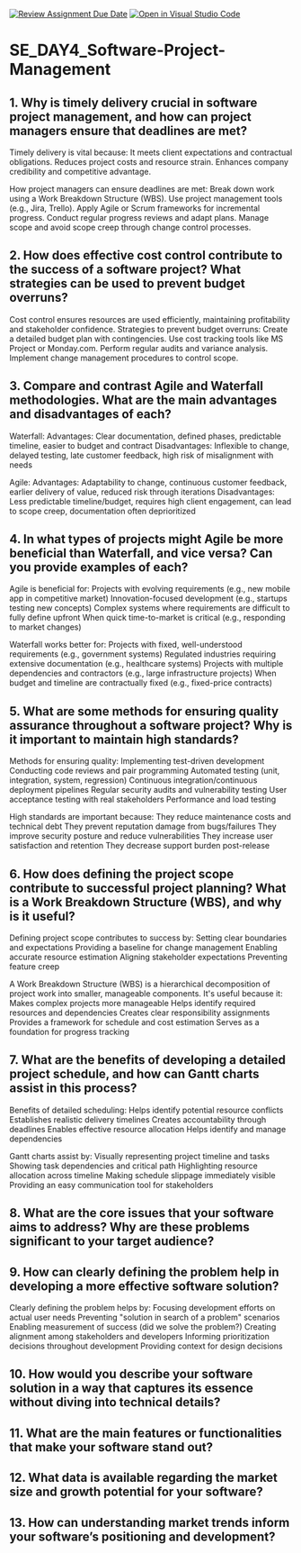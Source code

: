 [![Review Assignment Due Date](https://classroom.github.com/assets/deadline-readme-button-22041afd0340ce965d47ae6ef1cefeee28c7c493a6346c4f15d667ab976d596c.svg)](https://classroom.github.com/a/9pw6JKcu)
[![Open in Visual Studio Code](https://classroom.github.com/assets/open-in-vscode-2e0aaae1b6195c2367325f4f02e2d04e9abb55f0b24a779b69b11b9e10269abc.svg)](https://classroom.github.com/online_ide?assignment_repo_id=19201638&assignment_repo_type=AssignmentRepo)
# SE_DAY4_Software-Project-Management
## 1. Why is timely delivery crucial in software project management, and how can project managers ensure that deadlines are met?
Timely delivery is vital because:
It meets client expectations and contractual obligations.
Reduces project costs and resource strain.
Enhances company credibility and competitive advantage.

How project managers can ensure deadlines are met:
Break down work using a Work Breakdown Structure (WBS).
Use project management tools (e.g., Jira, Trello).
Apply Agile or Scrum frameworks for incremental progress.
Conduct regular progress reviews and adapt plans.
Manage scope and avoid scope creep through change control processes.
## 2. How does effective cost control contribute to the success of a software project? What strategies can be used to prevent budget overruns?
Cost control ensures resources are used efficiently, maintaining profitability and stakeholder confidence.
Strategies to prevent budget overruns:
Create a detailed budget plan with contingencies.
Use cost tracking tools like MS Project or Monday.com.
Perform regular audits and variance analysis.
Implement change management procedures to control scope.
## 3. Compare and contrast Agile and Waterfall methodologies. What are the main advantages and disadvantages of each?
Waterfall:
Advantages: Clear documentation, defined phases, predictable timeline, easier to budget and contract
Disadvantages: Inflexible to change, delayed testing, late customer feedback, high risk of misalignment with needs

Agile:
Advantages: Adaptability to change, continuous customer feedback, earlier delivery of value, reduced risk through iterations
Disadvantages: Less predictable timeline/budget, requires high client engagement, can lead to scope creep, documentation often deprioritized
## 4. In what types of projects might Agile be more beneficial than Waterfall, and vice versa? Can you provide examples of each?
Agile is beneficial for:
Projects with evolving requirements (e.g., new mobile app in competitive market)
Innovation-focused development (e.g., startups testing new concepts)
Complex systems where requirements are difficult to fully define upfront
When quick time-to-market is critical (e.g., responding to market changes)

Waterfall works better for:
Projects with fixed, well-understood requirements (e.g., government systems)
Regulated industries requiring extensive documentation (e.g., healthcare systems)
Projects with multiple dependencies and contractors (e.g., large infrastructure projects)
When budget and timeline are contractually fixed (e.g., fixed-price contracts)
## 5. What are some methods for ensuring quality assurance throughout a software project? Why is it important to maintain high standards?
Methods for ensuring quality:
Implementing test-driven development
Conducting code reviews and pair programming
Automated testing (unit, integration, system, regression)
Continuous integration/continuous deployment pipelines
Regular security audits and vulnerability testing
User acceptance testing with real stakeholders
Performance and load testing

High standards are important because:
They reduce maintenance costs and technical debt
They prevent reputation damage from bugs/failures
They improve security posture and reduce vulnerabilities
They increase user satisfaction and retention
They decrease support burden post-release
## 6. How does defining the project scope contribute to successful project planning? What is a Work Breakdown Structure (WBS), and why is it useful?
Defining project scope contributes to success by:
Setting clear boundaries and expectations
Providing a baseline for change management
Enabling accurate resource estimation
Aligning stakeholder expectations
Preventing feature creep

A Work Breakdown Structure (WBS) is a hierarchical decomposition of project work into smaller, manageable components. It's useful because it:
Makes complex projects more manageable
Helps identify required resources and dependencies
Creates clear responsibility assignments
Provides a framework for schedule and cost estimation
Serves as a foundation for progress tracking
## 7. What are the benefits of developing a detailed project schedule, and how can Gantt charts assist in this process?
Benefits of detailed scheduling:
Helps identify potential resource conflicts
Establishes realistic delivery timelines
Creates accountability through deadlines
Enables effective resource allocation
Helps identify and manage dependencies

Gantt charts assist by:
Visually representing project timeline and tasks
Showing task dependencies and critical path
Highlighting resource allocation across timeline
Making schedule slippage immediately visible
Providing an easy communication tool for stakeholders
## 8. What are the core issues that your software aims to address? Why are these problems significant to your target audience?

## 9. How can clearly defining the problem help in developing a more effective software solution?
Clearly defining the problem helps by:
Focusing development efforts on actual user needs
Preventing "solution in search of a problem" scenarios
Enabling measurement of success (did we solve the problem?)
Creating alignment among stakeholders and developers
Informing prioritization decisions throughout development
Providing context for design decisions
## 10. How would you describe your software solution in a way that captures its essence without diving into technical details?

## 11. What are the main features or functionalities that make your software stand out?
## 12. What data is available regarding the market size and growth potential for your software?
## 13. How can understanding market trends inform your software’s positioning and development?
